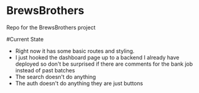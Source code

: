 # BrewsBrothers
Repo for the BrewsBrothers project

#Current State
* Right now it has some basic routes and styling.
* I just hooked the dashboard page up to a backend I already have deployed so don't be surprised if there are comments for the bank job instead of past batches
* The search doesn't do anything
* The auth doesn't do anything they are just buttons
